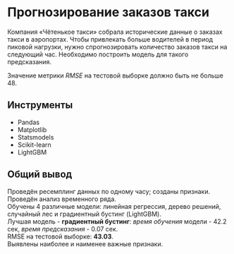 # Прогнозирование заказов такси

Компания «Чётенькое такси» собрала исторические данные о заказах такси в аэропортах. Чтобы привлекать больше водителей в период пиковой нагрузки, нужно спрогнозировать количество заказов такси на следующий час. Необходимо построить модель для такого предсказания.

Значение метрики *RMSE* на тестовой выборке должно быть не больше 48.

## Инструменты
- Pandas
- Matplotlib
- Statsmodels
- Scikit-learn
- LightGBM

## Общий вывод
Проведён ресемплинг данных по одному часу; созданы признаки.  
Проведён анализ временного ряда.  
Обучены 4 различные модели: линейная регрессия, дерево решений, случайный лес и градиентный бустинг (LightGBM).  
Лучшая модель - **градиентный бустинг**: *время обучения* модели - 42.2 сек, *время предсказания* - 0.07 сек.  
RMSE на тестовой выборке: **43.03**.  
Выявлены наиболее и наименее важные признаки.